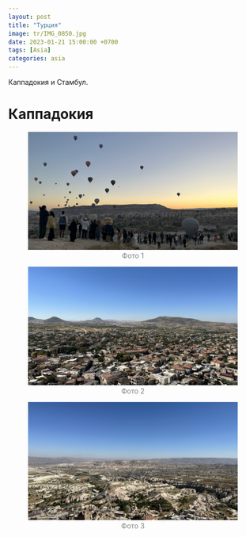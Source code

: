 ```yaml
---
layout: post
title: "Турция"
image: tr/IMG_0850.jpg
date: 2023-01-21 15:00:00 +0700
tags: [Asia]
categories: asia
---
```


<style>
  .img-caption {
     text-align: center;
     color: gray;
  }
  
  .row {
    display: flex;
    padding-bottom: 1.6%;
  }

  .column1 {
    flex: 50.0%;
    padding-right: 0.8%;
  }
  
  .column2 {
    flex: 50.0%;
    padding-left: 0.8%;
  }
  
</style>

Каппадокия и Стамбул. 

# Каппадокия

<figure>
    <img class="fullscreen" src="https://github.com/custom780/custom780.github.io/blob/master/images/tr/IMG_0558.jpg" onClick="makeFullScreen(event)"> 
    <figcaption class='img-caption'>Фото 1</figcaption>
</figure>


<figure>
    <img class="fullscreen" src="https://github.com/custom780/custom780.github.io/blob/master/images/tr/IMG_0814.jpg" onClick="makeFullScreen(event)"> 
    <figcaption class='img-caption'>Фото 2</figcaption>
</figure>


<figure>
    <img class="fullscreen" src="https://github.com/custom780/custom780.github.io/blob/master/images/tr/IMG_0825.jpg" onClick="makeFullScreen(event)"> 
    <figcaption class='img-caption'>Фото 3</figcaption>
</figure>
